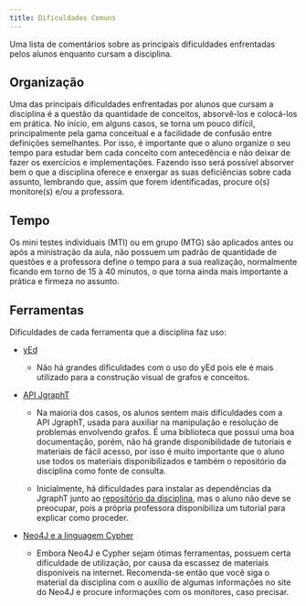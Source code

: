 ```yaml
---
title: Dificuldades Comuns
---
```


Uma lista de comentários sobre as principais dificuldades enfrentadas pelos alunos enquanto cursam a disciplina.

## Organização

Uma das principais dificuldades enfrentadas por alunos que cursam a disciplina é a questão da quantidade de conceitos, absorvê-los e colocá-los em prática. No início, em alguns casos, se torna um pouco difícil, principalmente pela gama conceitual e a facilidade de confusão entre definições semelhantes. Por isso, é importante que o aluno organize o seu tempo para estudar bem cada conceito com antecedência e não deixar de fazer os exercícios e implementações. Fazendo isso será possível absorver bem o que a disciplina oferece e enxergar as suas deficiências sobre cada assunto, lembrando que, assim que forem identificadas, procure o(s) monitore(s) e/ou a professora.

## Tempo

Os mini testes individuais (MTI) ou em grupo (MTG) são aplicados antes ou após a ministração da aula, não possuem um padrão de quantidade de questões e a professora define o tempo para a sua realização, normalmente ficando em torno de 15 à 40 minutos, o que torna ainda mais importante a prática e firmeza no assunto.

## Ferramentas
Dificuldades de cada ferramenta que a disciplina faz uso:

- [yEd](https://www.yworks.com/products/yed)
   - Não há grandes dificuldades com o uso do yEd pois ele é mais utilizado para a construção visual de grafos e conceitos.

- [API JgraphT](https://jgrapht.org/)
    - Na maioria dos casos, os alunos sentem mais dificuldades com a API JgraphT, usada para auxiliar na manipulação e resolução de problemas envolvendo grafos. É uma biblioteca que possui uma boa documentação, porém, não há grande disponibilidade de tutoriais e materiais de fácil acesso, por isso é muito importante que o aluno use todos os materiais disponibilizados e também o repositório da disciplina como fonte de consulta.

    - Inicialmente, há dificuldades para instalar as dependências da JgraphT junto ao [repositório da disciplina](https://github.com/pdlmachado/GraphTheory-JGraphT), mas o aluno não deve se preocupar, pois a própria professora disponibiliza um tutorial para explicar como proceder.

- [Neo4J e a linguagem Cypher](https://neo4j.com/sandbox/)
   - Embora Neo4J e Cypher sejam ótimas ferramentas, possuem certa dificuldade de utilização, por causa da escassez de materiais disponíveis na internet. Recomenda-se então que você siga o material da disciplina com o auxílio de algumas informações no site do Neo4J e procure informações com os monitores, caso precisar. 
